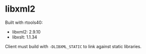 # libxml2

Built with rtools40:

 - libxml2: 2.9.10
 - libxslt: 1.1.34
 
Client must build with `-DLIBXML_STATIC` to link against static libraries.
